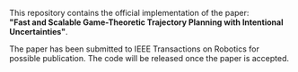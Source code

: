 This repository contains the official implementation of the paper:  
**"Fast and Scalable Game-Theoretic Trajectory Planning with Intentional Uncertainties"**.

The paper has been submitted to IEEE Transactions on Robotics for possible publication. The code will be released once the paper is accepted. 